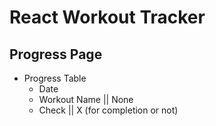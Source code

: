 # React Workout Tracker

## Progress Page

-   Progress Table
    -   Date
    -   Workout Name || None
    -   Check || X (for completion or not)
